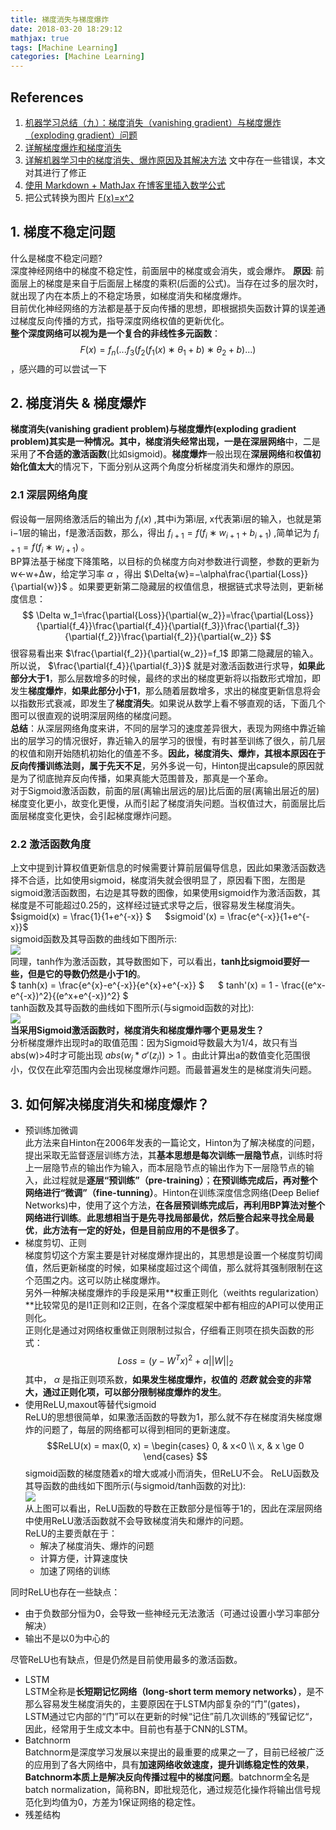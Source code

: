 ```yaml
---
title: 梯度消失与梯度爆炸
date: 2018-03-20 18:29:12
mathjax: true
tags: [Machine Learning]
categories: [Machine Learning]
---
```

## References
1. [机器学习总结（九）：梯度消失（vanishing gradient）与梯度爆炸（exploding gradient）问题](http://blog.csdn.net/cppjava_/article/details/68941436)
2. [详解梯度爆炸和梯度消失](https://www.cnblogs.com/DLlearning/p/8177273.html)
3. [详解机器学习中的梯度消失、爆炸原因及其解决方法](http://blog.csdn.net/qq_25737169/article/details/78847691) 文中存在一些错误，本文对其进行了修正
4. [使用 Markdown + MathJax 在博客里插入数学公式](http://blog.csdn.net/kamidox/article/details/48380239)
5. 把公式转换为图片 [F(x)=x^2](http://latex.codecogs.com/gif.latex?f=x^2)

## 1. 梯度不稳定问题
什么是梯度不稳定问题?  
深度神经网络中的梯度不稳定性，前面层中的梯度或会消失，或会爆炸。
**原因**: 前面层上的梯度是来自于后面层上梯度的乘积(后面的公式)。当存在过多的层次时，就出现了内在本质上的不稳定场景，如梯度消失和梯度爆炸。  
目前优化神经网络的方法都是基于反向传播的思想，即根据损失函数计算的误差通过梯度反向传播的方式，指导深度网络权值的更新优化。  
**整个深度网络可以视为是一个复合的非线性多元函数**：
$$ F(x)=f_n(...f_3(f_2(f_1(x)∗θ_1+b)∗θ_2+b)...) $$
，感兴趣的可以尝试一下
## 2. 梯度消失 & 梯度爆炸
**梯度消失(vanishing gradient problem)**与**梯度爆炸(exploding gradient problem)**其实是一种情况。其中，**梯度消失**经常出现，一是在**深层网络**中，二是采用了**不合适的激活函数**(比如sigmoid)。**梯度爆炸**一般出现在**深层网络**和**权值初始化值太大**的情况下，下面分别从这两个角度分析梯度消失和爆炸的原因。
### 2.1 深层网络角度
假设每一层网络激活后的输出为 $f_i(x)$ ,其中i为第i层, x代表第i层的输入，也就是第i−1层的输出，f是激活函数，那么，得出 $f_{i+1}=f(f_{i}∗w_{i+1}+b_{i+1})$ ,简单记为 $f_{i+1}=f(f_{i}∗w_{i+1})$ 。  
BP算法基于梯度下降策略，以目标的负梯度方向对参数进行调整，参数的更新为w←w+Δw，给定学习率 $\alpha$ ，得出 
$\Delta{w}=−\alpha\frac{\partial{Loss}}{\partial{w}}$ 。如果要更新第二隐藏层的权值信息，根据链式求导法则，更新梯度信息： 
$$ \Delta w_1=\frac{\partial{Loss}}{\partial{w_2}}=\frac{\partial{Loss}}{\partial{f_4}}\frac{\partial{f_4}}{\partial{f_3}}\frac{\partial{f_3}}{\partial{f_2}}\frac{\partial{f_2}}{\partial{w_2}} $$
很容易看出来 $\frac{\partial{f_2}}{\partial{w_2}}=f_1$ 即第二隐藏层的输入。   
所以说， $\frac{\partial{f_4}}{\partial{f_3}}$ 就是对激活函数进行求导，**如果此部分大于1**，那么层数增多的时候，最终的求出的梯度更新将以指数形式增加，即发生**梯度爆炸**，**如果此部分小于1**，那么随着层数增多，求出的梯度更新信息将会以指数形式衰减，即发生了**梯度消失**。如果说从数学上看不够直观的话，下面几个图可以很直观的说明深层网络的梯度问题。  
**总结**：从深层网络角度来讲，不同的层学习的速度差异很大，表现为网络中靠近输出的层学习的情况很好，靠近输入的层学习的很慢，有时甚至训练了很久，前几层的权值和刚开始随机初始化的值差不多。**因此，梯度消失、爆炸，其根本原因在于反向传播训练法则，属于先天不足**，另外多说一句，Hinton提出capsule的原因就是为了彻底抛弃反向传播，如果真能大范围普及，那真是一个革命。  
对于Sigmoid激活函数，前面的层(离输出层远的层)比后面的层(离输出层近的层)梯度变化更小，故变化更慢，从而引起了梯度消失问题。当权值过大，前面层比后面层梯度变化更快，会引起梯度爆炸问题。
### 2.2 激活函数角度
上文中提到计算权值更新信息的时候需要计算前层偏导信息，因此如果激活函数选择不合适，比如使用sigmoid，梯度消失就会很明显了，原因看下图，左图是sigmoid激活函数图，右边是其导数的图像，如果使用sigmoid作为激活函数，其梯度是不可能超过0.25的，这样经过链式求导之后，很容易发生梯度消失。  
$sigmoid(x) = \frac{1}{1+e^{-x}} $ &emsp; $sigmoid'(x) = \frac{e^{-x}}{1+e^{-x}}$  
sigmoid函数及其导函数的曲线如下图所示:  
![](./sigmoid_sigmoid_derivative.png)  
同理，tanh作为激活函数，其导数图如下，可以看出，**tanh比sigmoid要好一些，但是它的导数仍然是小于1的**。  
$ tanh(x) = \frac{e^{x}-e^{-x}}{e^{x}+e^{-x}} $ &emsp; $ tanh'(x) = 1 - \frac{(e^x-e^{-x})^2}{(e^x+e^{-x})^2} $  
tanh函数及其导函数的曲线如下图所示(与sigmoid函数的对比):  
![](./sigmoid_vs_tanh.png)  
**当采用Sigmoid激活函数时，梯度消失和梯度爆炸哪个更易发生？**  
分析梯度爆炸出现时a的取值范围：因为Sigmoid导数最大为1/4，故只有当abs(w)>4时才可能出现 $abs(w_j * \sigma'(z_j))>1$ 。由此计算出a的数值变化范围很小，仅仅在此窄范围内会出现梯度爆炸问题。而最普遍发生的是梯度消失问题。

## 3. 如何解决梯度消失和梯度爆炸？
+ 预训练加微调  
 此方法来自Hinton在2006年发表的一篇论文，Hinton为了解决梯度的问题，提出采取无监督逐层训练方法，其**基本思想是每次训练一层隐节点**，训练时将上一层隐节点的输出作为输入，而本层隐节点的输出作为下一层隐节点的输入，此过程就是**逐层“预训练”（pre-training）**；**在预训练完成后，再对整个网络进行“微调”（fine-tunning）**。Hinton在训练深度信念网络(Deep Belief Networks)中，使用了这个方法，**在各层预训练完成后，再利用BP算法对整个网络进行训练**。**此思想相当于是先寻找局部最优，然后整合起来寻找全局最优**，**此方法有一定的好处，但是目前应用的不是很多了**。
+ 梯度剪切、正则  
 梯度剪切这个方案主要是针对梯度爆炸提出的，其思想是设置一个梯度剪切阈值，然后更新梯度的时候，如果梯度超过这个阈值，那么就将其强制限制在这个范围之内。这可以防止梯度爆炸。  
 另外一种解决梯度爆炸的手段是采用**权重正则化（weithts regularization）**比较常见的是l1正则和l2正则，在各个深度框架中都有相应的API可以使用正则化。  
 正则化是通过对网络权重做正则限制过拟合，仔细看正则项在损失函数的形式：  
 $$Loss=(y−W^{T}x)^2+\alpha||W||_2$$
 其中， $\alpha$ 是指正则项系数，**如果发生梯度爆炸，权值的 _范数_ 就会变的非常大，通过正则化项，可以部分限制梯度爆炸的发生**。
+ 使用ReLU,maxout等替代sigmoid  
 ReLU的思想很简单，如果激活函数的导数为1，那么就不存在梯度消失梯度爆炸的问题了，每层的网络都可以得到相同的更新速度。  
 $$ReLU(x) = max(0, x) = \begin{cases} 0, & x<0 \\ x, & x \ge 0 \end{cases} $$
 sigmoid函数的梯度随着x的增大或减小而消失，但ReLU不会。
 ReLU函数及其导函数的曲线如下图所示(与sigmoid/tanh函数的对比):  
 ![](./sigmoid_vs_tanh_vs_relu.png)  
 从上图可以看出，ReLU函数的导数在正数部分是恒等于1的，因此在深层网络中使用ReLU激活函数就不会导致梯度消失和爆炸的问题。  
 ReLU的主要贡献在于：  
  * 解决了梯度消失、爆炸的问题
  * 计算方便，计算速度快
  * 加速了网络的训练

 同时ReLU也存在一些缺点：  
  * 由于负数部分恒为0，会导致一些神经元无法激活（可通过设置小学习率部分解决）
  * 输出不是以0为中心的

 尽管ReLU也有缺点，但是仍然是目前使用最多的激活函数。 
+ LSTM  
 LSTM全称是**长短期记忆网络（long-short term memory networks）**，是不那么容易发生梯度消失的，主要原因在于LSTM内部复杂的“门”(gates)，LSTM通过它内部的“门”可以在更新的时候“记住”前几次训练的”残留记忆“，因此，经常用于生成文本中。目前也有基于CNN的LSTM。
+ Batchnorm  
 Batchnorm是深度学习发展以来提出的最重要的成果之一了，目前已经被广泛的应用到了各大网络中，具有**加速网络收敛速度，提升训练稳定性的效果**，**Batchnorm本质上是解决反向传播过程中的梯度问题**。batchnorm全名是batch normalization，简称BN，即批规范化，通过规范化操作将输出信号规范化到均值为0，方差为1保证网络的稳定性。 
+ 残差结构
